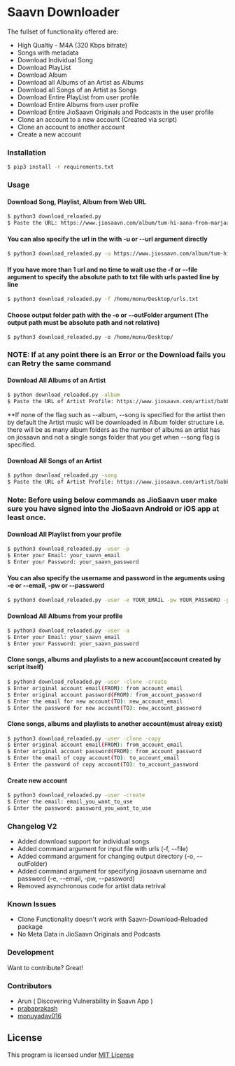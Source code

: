 # Saavn Downloader
The fullset of functionality offered are:
  - High Qualtiy - M4A (320 Kbps bitrate)
  - Songs with metadata
  - Download Individual Song
  - Download PlayList
  - Download Album
  - Download all Albums of an Artist as Albums
  - Download all Songs of an Artist as Songs
  - Download Entire PlayList from user profile
  - Download Entire Albums from user profile
  - Download Entire JioSaavn Originals and Podcasts in the user profile
  - Clone an account to a new account (Created via script)
  - Clone an account to another account
  - Create a new account
 

### Installation
```sh
$ pip3 install -r requirements.txt
```

### Usage

#### Download Song, Playlist, Album from Web URL
```sh
$ python3 download_reloaded.py
$ Paste the URL: https://www.jiosaavn.com/album/tum-hi-aana-from-marjaavaan/j9bfphC2728_
```

#### You can also specify the url in the with -u or --url argument directly
```sh
$ python3 download_reloaded.py -u https://www.jiosaavn.com/album/tum-hi-aana-from-marjaavaan/j9bfphC2728_
```

#### If you have more than 1 url and no time to wait use the -f or --file argument to specify the absolute path to txt file with urls pasted line by line
```sh
$ python3 download_reloaded.py -f /home/monu/Desktop/urls.txt
```

#### Choose output folder path with the -o or --outFolder argument (The output path must be absolute path and not relative)
```
$ python3 download_reloaded.py -o /home/monu/Desktop/
```


### NOTE: If at any point there is an Error or the Download fails you can Retry the same command

#### Download All Albums of an Artist
```sh
$ python download_reloaded.py -album
$ Paste the URL of Artist Profile: https://www.jiosaavn.com/artist/babbal-rai-albums/pRd5ZTGrLv8_
``` 
*\*If none of the flag such as --album, --song is specified for the artist then by default the Artist music will be downloaded in Album folder structure i.e. there will be as many album folders as the number of albums an artist has on jiosaavn and not a single songs folder that you get when --song flag is specified.  


#### Download All Songs of an Artist
```sh
$ python download_reloaded.py -song
$ Paste the URL of Artist Profile: https://www.jiosaavn.com/artist/babbal-rai-albums/pRd5ZTGrLv8_
```


### Note: Before using below commands as JioSaavn user make sure you have signed into the JioSaavn Android or iOS app at least once.

#### Download All Playlist from your profile
```sh
$ python3 download_reloaded.py -user -p
$ Enter your Email: your_saavn_email
$ Enter your Password: your_saavn_password
```

#### You can also specify the username and password in the arguments using -e or --email, -pw or --password
```sh
$ python3 download_reloaded.py -user -e YOUR_EMAIL -pw YOUR_PASSWORD -p
```

#### Download All Albums from your profile
```sh
$ python3 download_reloaded.py -user -a
$ Enter your Email: your_saavn_email
$ Enter your Password: your_saavn_password
```

#### Clone songs, albums and playlists to a new account(account created by script itself)
```sh
$ python3 download_reloaded.py -user -clone -create
$ Enter original account email(FROM): from_account_email
$ Enter original account password(FROM): from_account_password
$ Enter the email for new account(TO): new_account_email
$ Enter the password for new account(TO): new_account_password
```

#### Clone songs, albums and playlists to another account(must alreay exist)
```sh
$ python3 download_reloaded.py -user -clone -copy
$ Enter original account email(FROM): from_account_email
$ Enter original account password(FROM): from_account_password
$ Enter the email of copy account(TO): to_account_email
$ Enter the password of copy account(TO): to_account_password
```

#### Create new account
```sh
$ python3 download_reloaded.py -user -create
$ Enter the email: email_you_want_to_use
$ Enter the password: password_you_want_to_use
```

### Changelog V2
  - Added download support for individual songs
  - Added command argument for input file with urls (-f, --file)
  - Added command argument for changing output directory (-o, --outFolder)
  - Added command argument for specifying jiosaavn username and password (-e, --email, -pw, --password)
  - Removed asynchronous code for artist data retrival


### Known Issues
  - Clone Functionality doesn't work with Saavn-Download-Reloaded package
  - No Meta Data in JioSaavn Originals and Podcasts

### Development

Want to contribute? Great!


### Contributors
  - Arun ( Discovering Vulnerability in Saavn App )
  - [prabaprakash](https://github.com/prabaprakash/)
  - [monuyadav016](https://github.com/monuyadav016)


## License
This program is licensed under [MIT License](https://raw.githubusercontent.com/monuyadav016/Saavn-downloader/master/LICENSE)
